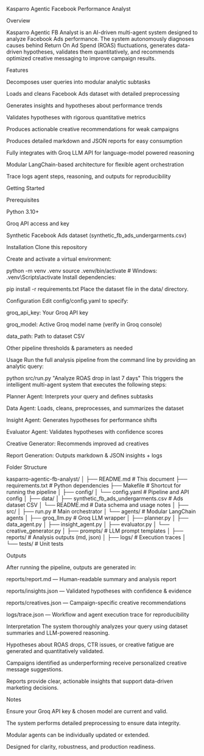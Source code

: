 Kasparro Agentic Facebook Performance Analyst

Overview

Kasparro Agentic FB Analyst is an AI-driven multi-agent system designed to analyze Facebook Ads performance. The system autonomously diagnoses causes behind Return On Ad Spend (ROAS) fluctuations, generates data-driven hypotheses, validates them quantitatively, and recommends optimized creative messaging to improve campaign results.

Features

Decomposes user queries into modular analytic subtasks

Loads and cleans Facebook Ads dataset with detailed preprocessing

Generates insights and hypotheses about performance trends

Validates hypotheses with rigorous quantitative metrics

Produces actionable creative recommendations for weak campaigns

Produces detailed markdown and JSON reports for easy consumption

Fully integrates with Groq LLM API for language-model powered reasoning

Modular LangChain-based architecture for flexible agent orchestration

Trace logs agent steps, reasoning, and outputs for reproducibility

Getting Started

Prerequisites

Python 3.10+

Groq API access and key

Synthetic Facebook Ads dataset (synthetic_fb_ads_undergarments.csv)

Installation
Clone this repository

Create and activate a virtual environment:

python -m venv .venv
source .venv/bin/activate      # Windows: .venv\Scripts\activate
Install dependencies:

pip install -r requirements.txt
Place the dataset file in the data/ directory.

Configuration
Edit config/config.yaml to specify:

groq_api_key: Your Groq API key

groq_model: Active Groq model name (verify in Groq console)

data_path: Path to dataset CSV

Other pipeline thresholds & parameters as needed

Usage
Run the full analysis pipeline from the command line by providing an analytic query:

python src/run.py "Analyze ROAS drop in last 7 days"
This triggers the intelligent multi-agent system that executes the following steps:

Planner Agent: Interprets your query and defines subtasks

Data Agent: Loads, cleans, preprocesses, and summarizes the dataset

Insight Agent: Generates hypotheses for performance shifts

Evaluator Agent: Validates hypotheses with confidence scores

Creative Generator: Recommends improved ad creatives

Report Generation: Outputs markdown & JSON insights + logs

Folder Structure

kasparro-agentic-fb-analyst/
│
├── README.md                # This document
├── requirements.txt         # Python dependencies
├── Makefile                # Shortcut for running the pipeline
│
├── config/
│   └── config.yaml         # Pipeline and API config
│
├── data/
│   ├── synthetic_fb_ads_undergarments.csv  # Ads dataset CSV
│   └── README.md            # Data schema and usage notes
│
├── src/
│   ├── run.py              # Main orchestrator
│   └── agents/             # Modular LangChain agents
│       ├── groq_llm.py     # Groq LLM wrapper
│       ├── planner.py
│       ├── data_agent.py
│       ├── insight_agent.py
│       ├── evaluator.py
│       └── creative_generator.py
│
├── prompts/                # LLM prompt templates
│
├── reports/                # Analysis outputs (md, json)
│
├── logs/                   # Execution traces
│
└── tests/                  # Unit tests


Outputs

After running the pipeline, outputs are generated in:

reports/report.md — Human-readable summary and analysis report

reports/insights.json — Validated hypotheses with confidence & evidence

reports/creatives.json — Campaign-specific creative recommendations

logs/trace.json — Workflow and agent execution trace for reproducibility

Interpretation
The system thoroughly analyzes your query using dataset summaries and LLM-powered reasoning.

Hypotheses about ROAS drops, CTR issues, or creative fatigue are generated and quantitatively validated.

Campaigns identified as underperforming receive personalized creative message suggestions.

Reports provide clear, actionable insights that support data-driven marketing decisions.


Notes

Ensure your Groq API key & chosen model are current and valid.

The system performs detailed preprocessing to ensure data integrity.

Modular agents can be individually updated or extended.

Designed for clarity, robustness, and production readiness.